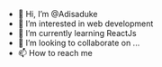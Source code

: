 - 👋 Hi, I’m @Adisaduke
- 👀 I’m interested in web development
- 🌱 I’m currently learning ReactJs
- 💞️ I’m looking to collaborate on ...
- 📫 How to reach me 

<!---
Adisaduke/Adisaduke is a ✨ special ✨ repository because its `README.md` (this file) appears on your GitHub profile.
You can click the Preview link to take a look at your changes.
--->
